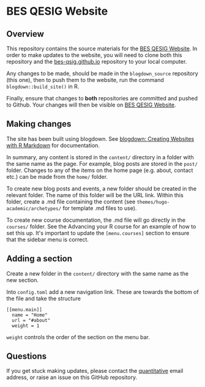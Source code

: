 BES QESIG Website
===

## Overview

This repository contains the source materials for the [BES QESIG Website](https://bes-qsig.github.io/). In order to make updates to the website, you will need to clone both this repository and the [bes-qsig.github.io](https://github.com/bes-qsig/bes-qsig.github.io) repository to your local computer. 

Any changes to be made, should be made in the `blogdown_source` repository (this one), then to push them to the website, run the command `blogdown::build_site()` in R. 

Finally, ensure that changes to **both** repositories are committed and pushed to Github. Your changes will then be visible on [BES QESIG Website](https://bes-qsig.github.io/). 

## Making changes

The site has been built using blogdown. See [blogdown: Creating Websites with R Markdown](https://bookdown.org/yihui/blogdown/) for documentation. 

In summary, any content is stored in the `content/` directory in a folder with the same name as the page. For example, blog posts are stored in the `post/` folder. Changes to any of the items on the home page (e.g. about, contact etc.) can be made from the `home/` folder. 

To create new blog posts and events, a new folder should be created in the relevant folder. The name of this folder will be the URL link. Within this folder, create a .md file containing the content (see `themes/hugo-academic/archetypes/` for template .md files to use). 

To create new course documentation, the .md file will go directly in the `courses/` folder. See the Advancing your R course for an example of how to set this up. It's important to update the `[menu.courses]` section to ensure that the sidebar menu is correct. 

## Adding a section

Create a new folder in the `content/` directory with the same name as the new section. 

Into `config.toml` add a new navigation link. These are towards the bottom of the file and take the structure
```
[[menu.main]]
  name = "Home"
  url = "#about"
  weight = 1
```
`weight` controls the order of the section on the menu bar. 

## Questions

If you get stuck making updates, please contact the [quantitative](mailto:quantitative@britishecologicalsociety.org) email address, or raise an issue on this GitHub repository. 


